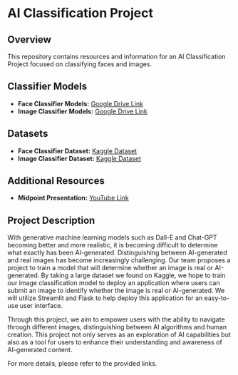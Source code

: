 # AI Classification Project

## Overview

This repository contains resources and information for an AI Classification Project focused on classifying faces and images.

## Classifier Models

- **Face Classifier Models:** [Google Drive Link](https://drive.google.com/drive/folders/1rnujM68zT3QeGc_Bztl9zFpSLHiTyu3s?usp=sharing)
- **Image Classifier Models:** [Google Drive Link](https://drive.google.com/drive/folders/1_VZ11vyGRrx27qy7a1kLP6abBGg_9eVV?usp=sharing)

## Datasets

- **Face Classifier Dataset:** [Kaggle Dataset](https://www.kaggle.com/datasets/xhlulu/140k-real-and-fake-faces/data)
- **Image Classifier Dataset:** [Kaggle Dataset](https://www.kaggle.com/datasets/sattyam96/realifake)

## Additional Resources

- **Midpoint Presentation:** [YouTube Link](https://youtu.be/npR-YJRWkTA?si=t-RTi0n4hXT8kVhW)

## Project Description

With generative machine learning models such as Dall-E and Chat-GPT becoming better and more realistic, it is becoming difficult to determine what exactly has been AI-generated. Distinguishing between AI-generated and real images has become increasingly challenging. Our team proposes a project to train a model that will determine whether an image is real or AI-generated. By taking a large dataset we found on Kaggle, we hope to train our image classification model to deploy an application where users can submit an image to identify whether the image is real or AI-generated. We will utilize Streamlit and Flask to help deploy this application for an easy-to-use user interface.

Through this project, we aim to empower users with the ability to navigate through different images, distinguishing between AI algorithms and human creation. This project not only serves as an exploration of AI capabilities but also as a tool for users to enhance their understanding and awareness of AI-generated content.

For more details, please refer to the provided links.
